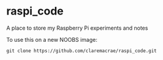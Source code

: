 raspi_code
==========

A place to store my Raspberry Pi experiments and notes

To use this on a new NOOBS image:

    git clone https://github.com/claremacrae/raspi_code.git

